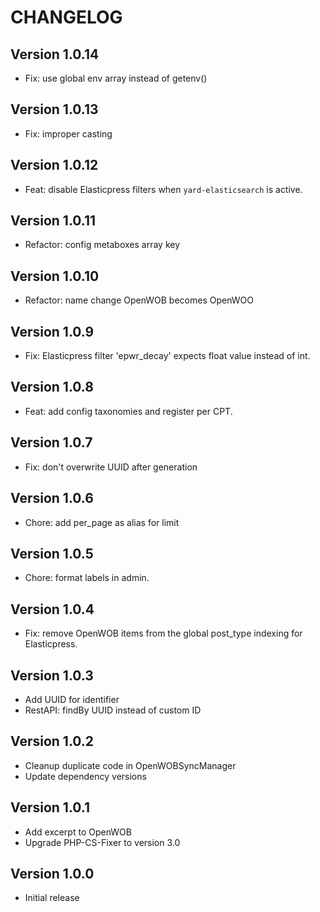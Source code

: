 # CHANGELOG

## Version 1.0.14

-   Fix: use global env array instead of getenv()

## Version 1.0.13

-   Fix: improper casting

## Version 1.0.12

-   Feat: disable Elasticpress filters when `yard-elasticsearch` is active.

## Version 1.0.11

-   Refactor: config metaboxes array key

## Version 1.0.10

-   Refactor: name change OpenWOB becomes OpenWOO

## Version 1.0.9

-   Fix: Elasticpress filter 'epwr_decay' expects float value instead of int.

## Version 1.0.8

-   Feat: add config taxonomies and register per CPT.

## Version 1.0.7

-   Fix: don't overwrite UUID after generation

## Version 1.0.6

-   Chore: add per_page as alias for limit

## Version 1.0.5

-   Chore: format labels in admin.

## Version 1.0.4

-   Fix: remove OpenWOB items from the global post_type indexing for Elasticpress.

## Version 1.0.3

-   Add UUID for identifier
-   RestAPI: findBy UUID instead of custom ID

## Version 1.0.2

-   Cleanup duplicate code in OpenWOBSyncManager
-   Update dependency versions

## Version 1.0.1

-   Add excerpt to OpenWOB
-   Upgrade PHP-CS-Fixer to version 3.0

## Version 1.0.0

-   Initial release
